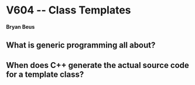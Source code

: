 # V604 -- Class Templates

#### Bryan Beus

## What is generic programming all about?

## When does C++ generate the actual source code for a template class?

